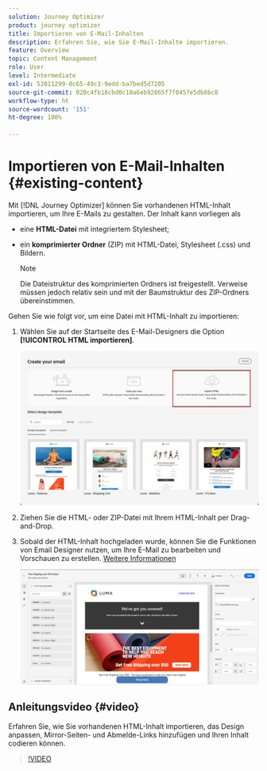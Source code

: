 ```yaml
---
solution: Journey Optimizer
product: journey optimizer
title: Importieren von E-Mail-Inhalten
description: Erfahren Sie, wie Sie E-Mail-Inhalte importieren.
feature: Overview
topic: Content Management
role: User
level: Intermediate
exl-id: 52011299-0c65-49c3-9edd-ba7bed5d7205
source-git-commit: 020c4fb18cbd0c10a6eb92865f7f0457e5db8bc0
workflow-type: ht
source-wordcount: '151'
ht-degree: 100%

---
```


# Importieren von E-Mail-Inhalten {#existing-content}

Mit [!DNL Journey Optimizer] können Sie vorhandenen HTML-Inhalt importieren, um Ihre E-Mails zu gestalten. Der Inhalt kann vorliegen als

* eine **HTML-Datei** mit integriertem Stylesheet;
* ein **komprimierter Ordner** (ZIP) mit HTML-Datei, Stylesheet (.css) und Bildern.

   >[!NOTE]
   >
   >Die Dateistruktur des komprimierten Ordners ist freigestellt. Verweise müssen jedoch relativ sein und mit der Baumstruktur des ZIP-Ordners übereinstimmen.

Gehen Sie wie folgt vor, um eine Datei mit HTML-Inhalt zu importieren:

1. Wählen Sie auf der Startseite des E-Mail-Designers die Option **[!UICONTROL HTML importieren]**.

   ![](assets/import-html_2.png)

1. Ziehen Sie die HTML- oder ZIP-Datei mit Ihrem HTML-Inhalt per Drag-and-Drop.

1. Sobald der HTML-Inhalt hochgeladen wurde, können Sie die Funktionen von Email Designer nutzen, um Ihre E-Mail zu bearbeiten und Vorschauen zu erstellen. [Weitere Informationen](content-from-scratch.md)

   ![](assets/html-imported.png)

## Anleitungsvideo {#video}

Erfahren Sie, wie Sie vorhandenen HTML-Inhalt importieren, das Design anpassen, Mirror-Seiten- und Abmelde-Links hinzufügen und Ihren Inhalt codieren können.

>[!VIDEO](https://video.tv.adobe.com/v/334102?quality=12)
